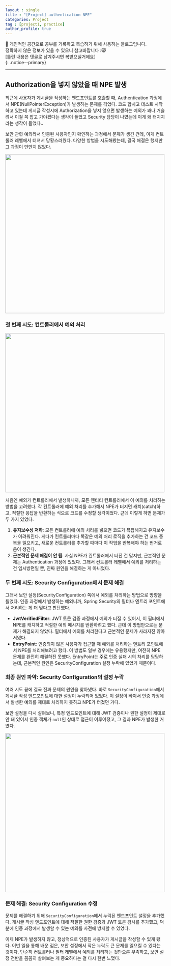 ```yaml
---
layout : single
title : "[Project] authentication NPE"
categories: Project
tag : [project1, practice]
author_profile: true
---
```


📌 개인적인 공간으로 공부를 기록하고 복습하기 위해 사용하는 블로그입니다. <br>
정확하지 않은 정보가 있을 수 있으니 참고바랍니다 :😸 <br>
[틀린 내용은 댓글로 남겨주시면 복받으실거에요]  
{: .notice--primary}

---

## Authorization을 넣지 않았을 때 NPE 발생

최근에 사용자가 게시글을 작성하는 엔드포인트를 호출할 때, Authentication 과정에서 NPE(NullPointerException)가 발생하는 문제를 겪었다. 코드 합치고 테스트 시작하고 있는데 게시글 작성시에 Authorization을 넣지 않으면 발생하는 예외가 꽤나 거슬려서 이걸 꼭 잡고 가야겠다는 생각이 들었고 Security 담당이 나였는데 이게 왜 터지지라는 생각이 들었다..

보안 관련 예외라서 인증된 사용자인지 확인하는 과정에서 문제가 생긴 건데, 이게 컨트롤러 레벨에서 터져서 당황스러웠다. 다양한 방법을 시도해봤는데, 결국 해결은 했지만 그 과정이 만만치 않았다.

<img src= "https://github.com/user-attachments/assets/f455fc92-fe82-4ce6-8e34-9823f7883ad9" width=500/>

### 첫 번째 시도: 컨트롤러에서 예외 처리

<img src="https://github.com/user-attachments/assets/b30589c0-33e2-4e44-abd5-aae8b868f910" width=500/>

처음엔 예외가 컨트롤러에서 발생하니까, 모든 엔티티 컨트롤러에서 이 예외를 처리하는 방법을 고려했다. 각 컨트롤러에 예외 처리를 추가해서 NPE가 터지면 캐치(catch)하고, 적절한 응답을 반환하는 식으로 코드를 수정할 생각이었다. 근데 이렇게 하면 문제가 두 가지 있었다.

1. **유지보수성 저하**: 모든 컨트롤러에 예외 처리를 넣으면 코드가 복잡해지고 유지보수가 어려워진다. 게다가 컨트롤러마다 똑같은 예외 처리 로직을 추가하는 건 코드 중복을 일으키고, 새로운 컨트롤러를 추가할 때마다 이 작업을 반복해야 하는 번거로움이 생긴다.
2. **근본적인 문제 해결이 안 됨**: 사실 NPE가 컨트롤러에서 터진 건 맞지만, 근본적인 문제는 Authentication 과정에 있었다. 그래서 컨트롤러 레벨에서 예외를 처리하는 건 임시방편일 뿐, 진짜 원인을 해결하는 게 아니었다.

### 두 번째 시도: Security Configuration에서 문제 해결

그래서 보안 설정(SecurityConfiguration) 쪽에서 예외를 처리하는 방법으로 방향을 틀었다. 인증 과정에서 발생하는 예외니까, Spring Security의 필터나 엔트리 포인트에서 처리하는 게 더 맞다고 판단했다.

- **JwtVerifiedFilter**: JWT 토큰 검증 과정에서 예외가 터질 수 있어서, 이 필터에서 NPE를 캐치하고 적절한 예외 메시지를 반환하려고 했다. 근데 이 방법만으로는 문제가 해결되지 않았다. 필터에서 예외를 처리한다고 근본적인 문제가 사라지진 않아서였다.
- **EntryPoint**: 인증되지 않은 사용자가 접근할 때 예외를 처리하는 엔트리 포인트에서 NPE를 처리해보려고 했다. 이 방법도 일부 경우에는 유용했지만, 여전히 NPE 문제를 완전히 해결하진 못했다. EntryPoint는 주로 인증 실패 시의 처리를 담당하는데, 근본적인 원인은 SecurityConfiguration 설정 누락에 있었기 때문이다.

### 최종 원인 파악: Security Configuration의 설정 누락

여러 시도 끝에 결국 진짜 문제의 원인을 찾아냈다. 바로 `SecurityConfiguration`에서 게시글 작성 엔드포인트에 대한 설정이 누락되어 있었다. 이 설정이 빠져서 인증 과정에서 발생한 예외를 제대로 처리하지 못하고 NPE가 터졌던 거다.

보안 설정을 다시 살펴보니, 특정 엔드포인트에 대해 JWT 검증이나 권한 설정이 제대로 안 돼 있어서 인증 객체가 `null`인 상태로 접근이 이루어졌고, 그 결과 NPE가 발생한 거였다.

<img src="https://github.com/user-attachments/assets/3aa7e1a4-cd4b-4184-99f2-fa80b62f16d2" width=500/>

### 문제 해결: Security Configuration 수정

문제를 해결하기 위해 `SecurityConfiguration`에서 누락된 엔드포인트 설정을 추가했다. 게시글 작성 엔드포인트에 대해 적절한 권한 검증과 JWT 토큰 검사를 추가했고, 덕분에 인증 과정에서 발생할 수 있는 예외를 사전에 방지할 수 있었다.

이제 NPE가 발생하지 않고, 정상적으로 인증된 사용자가 게시글을 작성할 수 있게 됐다. 이번 일을 통해 배운 점은, 보안 설정에서 작은 누락도 큰 문제를 일으킬 수 있다는 것이다. 단순히 컨트롤러나 필터 레벨에서 예외를 처리하는 것만으론 부족하고, 보안 설정 전반을 꼼꼼히 살펴보는 게 중요하다는 걸 다시 한번 느꼈다.
